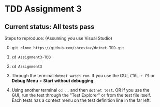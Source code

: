 # TDD Assignment 3

## Current status: All tests pass

Steps to reproduce: (Assuming you use Visual Studio)

0. `git clone https://github.com/shrestaz/dotnet-TDD.git`

1. `cd Assignment3-TDD`

2. `cd Assignment3`

3. Through the terminal `dotnet watch run`. If you use the GUI, `CTRL + F5` or **Debug Menu** > **Start without debugging**.

4. Using another terminal `cd ..` and then `dotnet test`. OR if you use the GUI, run the test through the "Test Explorer" or from the test file itself. Each tests has a context menu on the test definition line in the far left.
